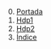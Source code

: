 
0. [Portada](https://github.com/demonio/arp/tree/master/es/pj/portada.md)
1. [Hdp1](https://github.com/demonio/arp/tree/master/es/pj/hdp_1.md)
1. [Hdp2](https://github.com/demonio/arp/tree/master/es/pj/hdp_2.md)
1. [Índice](https://github.com/demonio/arp/tree/master/es/pj/indice.md)
